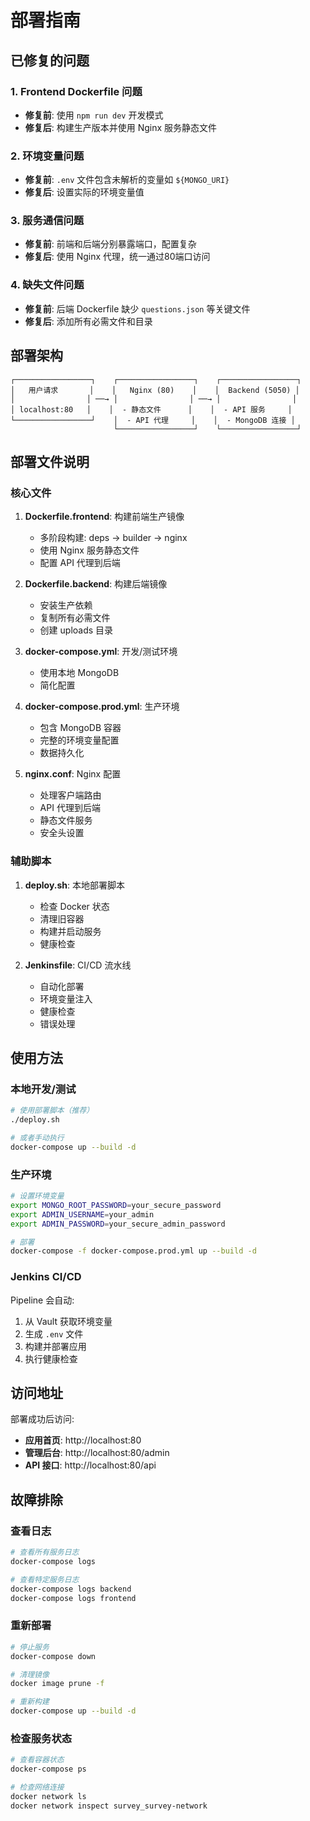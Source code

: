 # 部署指南

## 已修复的问题

### 1. Frontend Dockerfile 问题

- **修复前**: 使用 `npm run dev` 开发模式
- **修复后**: 构建生产版本并使用 Nginx 服务静态文件

### 2. 环境变量问题

- **修复前**: `.env` 文件包含未解析的变量如 `${MONGO_URI}`
- **修复后**: 设置实际的环境变量值

### 3. 服务通信问题

- **修复前**: 前端和后端分别暴露端口，配置复杂
- **修复后**: 使用 Nginx 代理，统一通过80端口访问

### 4. 缺失文件问题

- **修复前**: 后端 Dockerfile 缺少 `questions.json` 等关键文件
- **修复后**: 添加所有必需文件和目录

## 部署架构

```
┌─────────────────┐    ┌─────────────────┐    ┌─────────────────┐
│   用户请求       │    │   Nginx (80)    │    │  Backend (5050) │
│                │ ──→ │                │ ──→ │                │
│ localhost:80   │    │  - 静态文件      │    │  - API 服务     │
└─────────────────┘    │  - API 代理     │    │  - MongoDB 连接 │
                       └─────────────────┘    └─────────────────┘
```

## 部署文件说明

### 核心文件

1. **Dockerfile.frontend**: 构建前端生产镜像
    - 多阶段构建: deps → builder → nginx
    - 使用 Nginx 服务静态文件
    - 配置 API 代理到后端

2. **Dockerfile.backend**: 构建后端镜像
    - 安装生产依赖
    - 复制所有必需文件
    - 创建 uploads 目录

3. **docker-compose.yml**: 开发/测试环境
    - 使用本地 MongoDB
    - 简化配置

4. **docker-compose.prod.yml**: 生产环境
    - 包含 MongoDB 容器
    - 完整的环境变量配置
    - 数据持久化

5. **nginx.conf**: Nginx 配置
    - 处理客户端路由
    - API 代理到后端
    - 静态文件服务
    - 安全头设置

### 辅助脚本

1. **deploy.sh**: 本地部署脚本
    - 检查 Docker 状态
    - 清理旧容器
    - 构建并启动服务
    - 健康检查

2. **Jenkinsfile**: CI/CD 流水线
    - 自动化部署
    - 环境变量注入
    - 健康检查
    - 错误处理

## 使用方法

### 本地开发/测试

```bash
# 使用部署脚本（推荐）
./deploy.sh

# 或者手动执行
docker-compose up --build -d
```

### 生产环境

```bash
# 设置环境变量
export MONGO_ROOT_PASSWORD=your_secure_password
export ADMIN_USERNAME=your_admin
export ADMIN_PASSWORD=your_secure_admin_password

# 部署
docker-compose -f docker-compose.prod.yml up --build -d
```

### Jenkins CI/CD

Pipeline 会自动:

1. 从 Vault 获取环境变量
2. 生成 `.env` 文件
3. 构建并部署应用
4. 执行健康检查

## 访问地址

部署成功后访问:

- **应用首页**: http://localhost:80
- **管理后台**: http://localhost:80/admin
- **API 接口**: http://localhost:80/api

## 故障排除

### 查看日志

```bash
# 查看所有服务日志
docker-compose logs

# 查看特定服务日志
docker-compose logs backend
docker-compose logs frontend
```

### 重新部署

```bash
# 停止服务
docker-compose down

# 清理镜像
docker image prune -f

# 重新构建
docker-compose up --build -d
```

### 检查服务状态

```bash
# 查看容器状态
docker-compose ps

# 检查网络连接
docker network ls
docker network inspect survey_survey-network
```
